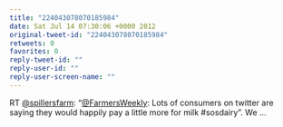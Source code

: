```yaml
---
title: "224043078070185984"
date: Sat Jul 14 07:30:06 +0000 2012
original-tweet-id: "224043078070185984"
retweets: 0
favorites: 0
reply-tweet-id: ""
reply-user-id: ""
reply-user-screen-name: ""
---
```

RT <a href="https://twitter.com/spillersfarm">@spillersfarm</a>: “<a href="https://twitter.com/FarmersWeekly">@FarmersWeekly</a>: Lots of consumers on twitter are saying they would happily pay a little more for milk #sosdairy”. We  ...
